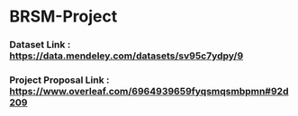 # BRSM-Project

### Dataset Link : https://data.mendeley.com/datasets/sv95c7ydpy/9

### Project Proposal Link : https://www.overleaf.com/6964939659fyqsmqsmbpmn#92d209
